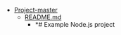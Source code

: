 - <a href = "E:\Node_projects\Node_Way\Education\Timur_Video_Node.js\part_5\Project-master\Project-master\cat.Project-master\dir.Project-master.md">Project-master</a>
    - <a href = "E:\Node_projects\Node_Way\Education\Timur_Video_Node.js\part_5\Project-master\Project-master\README.md">README.md</a>
        - *# Example Node.js project

